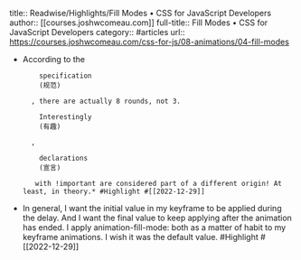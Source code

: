 title:: Readwise/Highlights/Fill Modes • CSS for JavaScript Developers
author:: [[courses.joshwcomeau.com]]
full-title:: Fill Modes • CSS for JavaScript Developers
category:: #articles
url:: https://courses.joshwcomeau.com/css-for-js/08-animations/04-fill-modes

- According to the 
        
          specification
          (规范)
        
        , there are actually 8 rounds, not 3. 
        
          Interestingly
          (有趣)
        
        , 
        
          declarations
          (宣言)
        
         with !important are considered part of a different origin! At least, in theory.* #Highlight #[[2022-12-29]]
- In general, I want the initial value in my keyframe to be applied during the delay. And I want the final value to keep applying after the animation has ended. I apply animation-fill-mode: both as a matter of habit to my keyframe animations. I wish it was the default value. #Highlight #[[2022-12-29]]